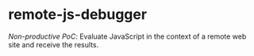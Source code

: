 # remote-js-debugger

*Non-productive PoC*: Evaluate JavaScript in the context of a remote web site and receive the results.
